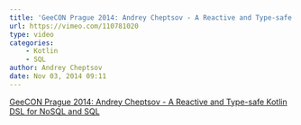 ```yaml
---
title: 'GeeCON Prague 2014: Andrey Cheptsov - A Reactive and Type-safe Kotlin DSL for NoSQL and SQL'
url: https://vimeo.com/110781020
type: video
categories:
    - Kotlin
    - SQL
author: Andrey Cheptsov
date: Nov 03, 2014 09:11
---
```

[GeeCON Prague 2014: Andrey Cheptsov - A Reactive and Type-safe Kotlin DSL for NoSQL and SQL](https://vimeo.com/110781020)
